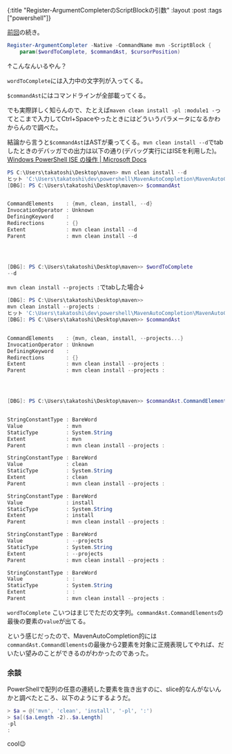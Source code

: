 {:title "Register-ArgumentCompleterのScriptBlockの引数"
 :layout :post
 :tags  ["powershell"]}

[前回](./2019-02-04-Register-ArgumentCompleter.md)の続き。

```powershell
Register-ArgumentCompleter -Native -CommandName mvn -ScriptBlock {
    param($wordToComplete, $commandAst, $cursorPosition)
```

↑こんなんいるやん？

`wordToComplete`には入力中の文字列が入ってくる。

`$commandAst`にはコマンドラインが全部載ってくる。

でも実際詳しく知らんので、たとえば`maven clean install -pl :module1 -`ってとこまで入力してCtrl+Spaceやったときにはどういうパラメータになるかわからんので調べた。

結論から言うと`$commandAst`はASTが乗ってくる。`mvn clean install --d`でtabしたときのデバッガでの出力は以下の通り(デバッグ実行にはISEを利用した)。 [Windows PowerShell ISE の操作 | Microsoft Docs](https://docs.microsoft.com/ja-jp/powershell/scripting/components/ise/exploring-the-windows-powershell-ise?view=powershell-6)

```powershell
PS C:\Users\takatoshi\Desktop\maven> mvn clean install --d
ヒット 'C:\Users\takatoshi\dev\powershell\MavenAutoCompletion\MavenAutoCompletion.ps1:152' の行のブレークポイント
[DBG]: PS C:\Users\takatoshi\Desktop\maven>> $commandAst


CommandElements    : {mvn, clean, install, --d}
InvocationOperator : Unknown
DefiningKeyword    :
Redirections       : {}
Extent             : mvn clean install --d
Parent             : mvn clean install --d




[DBG]: PS C:\Users\takatoshi\Desktop\maven>> $wordToComplete
--d
```

`mvn clean install --projects :`でtabした場合↓

```powershell
[DBG]: PS C:\Users\takatoshi\Desktop\maven>>
mvn clean install --projects :
ヒット 'C:\Users\takatoshi\dev\powershell\MavenAutoCompletion\MavenAutoCompletion.ps1:152' の行のブレークポイント
[DBG]: PS C:\Users\takatoshi\Desktop\maven>> $commandAst


CommandElements    : {mvn, clean, install, --projects...}
InvocationOperator : Unknown
DefiningKeyword    :
Redirections       : {}
Extent             : mvn clean install --projects :
Parent             : mvn clean install --projects :




[DBG]: PS C:\Users\takatoshi\Desktop\maven>> $commandAst.CommandElements


StringConstantType : BareWord
Value              : mvn
StaticType         : System.String
Extent             : mvn
Parent             : mvn clean install --projects :

StringConstantType : BareWord
Value              : clean
StaticType         : System.String
Extent             : clean
Parent             : mvn clean install --projects :

StringConstantType : BareWord
Value              : install
StaticType         : System.String
Extent             : install
Parent             : mvn clean install --projects :

StringConstantType : BareWord
Value              : --projects
StaticType         : System.String
Extent             : --projects
Parent             : mvn clean install --projects :

StringConstantType : BareWord
Value              : :
StaticType         : System.String
Extent             : :
Parent             : mvn clean install --projects :
```

`wordToComplete` こいつはまじでただの文字列。`commandAst.CommandElements`の最後の要素の`value`が出てる。

という感じだったので、MavenAutoCompletion的には`commandAst.CommandElements`の最後から2要素を対象に正規表現してやれば、だいたい望みのことができるのがわかったのであった。

### 余談

PowerShellで配列の任意の連続した要素を抜き出すのに、slice的なんがないんかと調べたところ、以下のようにするようだ。

```powershell
> $a = @('mvn', 'clean', 'install', '-pl', ':')
> $a[($a.Length -2)..$a.Length]
-pl
:
```

cool😉
